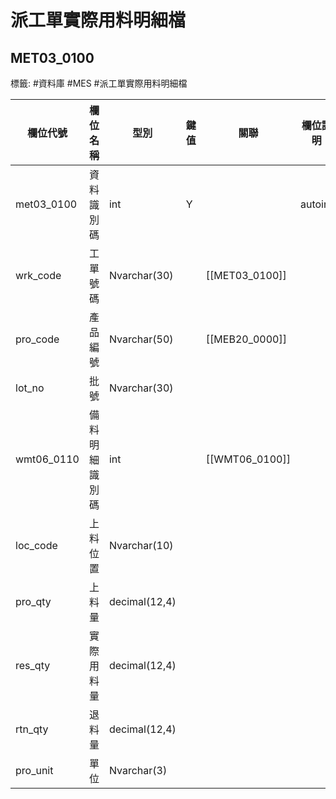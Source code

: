 # 派工單實際用料明細檔
## MET03_0100
標籤: #資料庫 #MES #派工單實際用料明細檔

| 欄位代號        | 欄位名稱    | 型別            | 鍵值 | 關聯          | 欄位說明    |
| ----------- | ------- | ------------- | -- | ----------- | ------- |
| met03\_0100 | 資料識別碼   | int           | Y  |             | autoint |
| wrk\_code   | 工單號碼    | Nvarchar(30)  |    | [[MET03_0100]]|         |
| pro\_code   | 產品編號    | Nvarchar(50)  |    | [[MEB20_0000]] |         |
| lot\_no     | 批號      | Nvarchar(30)  |    |             |         |
| wmt06\_0110 | 備料明細識別碼 | int           |    | [[WMT06_0100]] |         |
| loc\_code   | 上料位置    | Nvarchar(10)  |    |             |         |
| pro\_qty    | 上料量     | decimal(12,4) |    |             |         |
| res\_qty    | 實際用料量   | decimal(12,4) |    |             |         |
| rtn\_qty    | 退料量     | decimal(12,4) |    |             |         |
| pro\_unit   | 單位      | Nvarchar(3)   |    |             |         |


